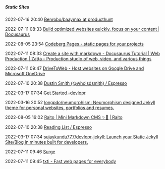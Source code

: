 #####  Static Sites

2022-07-16 20:40 [Benrobo/baaymax at producthunt](https://github.com/benrobo/baaymax?ref=producthunt)

2022-07-11 08:33 [Build optimized websites quickly, focus on your content | Docusaurus](https://docusaurus.io/)

2022-08-05 23:54 [Codeberg Pages - static pages for your projects](https://codeberg.page/)

2022-07-11 08:33 [Create a site with markdown - Docusaurus Tutorial | Web Production | Zatta - Production studio of web, video, and various things](https://zatta.link/en/web/docusaurus-how-to.html)

2022-07-11 09:47 [DriveToWeb - Host websites on Google Drive and Microsoft OneDrive](https://www.drv.tw/)

2022-07-10 20:38 [Dustin Smith (@whoisdsmith) / Espresso](https://rocketespresso.ml/whoisdsmith)

2022-03-17 07:34 [Get Started -devlopr](https://devlopr.netlify.app/get-started/#/)

2022-03-16 20:52 [longpdo/neumorphism: Neumorphism designed Jekyll theme for personal websites, portfolios and resumes.](https://github.com/longpdo/neumorphism)

2022-08-05 16:02 [Raito | Mini Markdown CMS ✨📝 | Raito](https://arnaud.at/raito/?ref=producthunt#/)

2022-07-10 20:38 [Reading List / Espresso](https://rocketespresso.ml/dashboard/list)

2022-03-17 07:34 [sujaykundu777/devlopr-jekyll: Launch your Static Jekyll Site/Blog in minutes built for developers.](https://github.com/sujaykundu777/devlopr-jekyll)

2022-07-11 09:46 [Surge](https://surge.sh/)

2022-07-11 09:45 [txti - Fast web pages for everybody](http://txti.es/)



